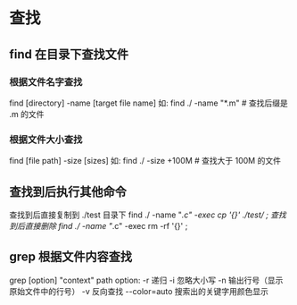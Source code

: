 # 查找

## find 在目录下查找文件

### 根据文件名字查找

find [directory] -name [target file name]
如: find ./ -name "*.m"   # 查找后缀是 .m 的文件

### 根据文件大小查找

find [file path] -size [sizes]
如: find ./ -size +100M   # 查找大于 100M 的文件

## 查找到后执行其他命令

查找到后直接复制到 ./test 目录下
find ./ -name "*.c" -exec cp '{}' ./test/ \;
查找到后直接删除
find ./ -name "*.c" -exec rm -rf '{}' \;

## grep 根据文件内容查找

grep [option]  "context" path
option:
  -r                   递归
  -i                   忽略大小写
  -n                   输出行号（显示原始文件中的行号）
  -v                   反向查找
  --color=auto         搜索出的关键字用颜色显示
